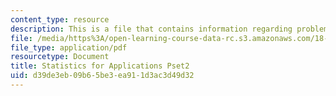 ```yaml
---
content_type: resource
description: This is a file that contains information regarding problem set 2.
file: /media/https%3A/open-learning-course-data-rc.s3.amazonaws.com/18-443-statistics-for-applications-spring-2015/d39de3eb09b65be3ea911d3ac3d49d32_MIT18_443S15_Pset2.pdf
file_type: application/pdf
resourcetype: Document
title: Statistics for Applications Pset2
uid: d39de3eb-09b6-5be3-ea91-1d3ac3d49d32
---
```

